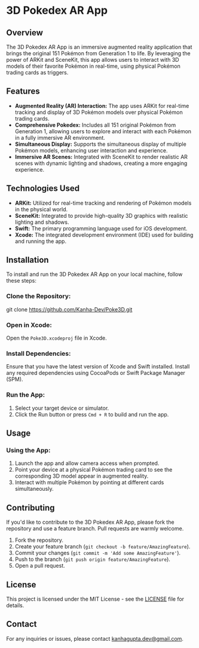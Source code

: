 # 3D Pokedex AR App

## Overview
The 3D Pokedex AR App is an immersive augmented reality application that brings the original 151 Pokémon from Generation 1 to life. By leveraging the power of ARKit and SceneKit, this app allows users to interact with 3D models of their favorite Pokémon in real-time, using physical Pokémon trading cards as triggers.

## Features
- **Augmented Reality (AR) Interaction:** The app uses ARKit for real-time tracking and display of 3D Pokémon models over physical Pokémon trading cards.
- **Comprehensive Pokedex:** Includes all 151 original Pokémon from Generation 1, allowing users to explore and interact with each Pokémon in a fully immersive AR environment.
- **Simultaneous Display:** Supports the simultaneous display of multiple Pokémon models, enhancing user interaction and experience.
- **Immersive AR Scenes:** Integrated with SceneKit to render realistic AR scenes with dynamic lighting and shadows, creating a more engaging experience.

## Technologies Used
- **ARKit:** Utilized for real-time tracking and rendering of Pokémon models in the physical world.
- **SceneKit:** Integrated to provide high-quality 3D graphics with realistic lighting and shadows.
- **Swift:** The primary programming language used for iOS development.
- **Xcode:** The integrated development environment (IDE) used for building and running the app.

## Installation

To install and run the 3D Pokedex AR App on your local machine, follow these steps:

### Clone the Repository:
git clone https://github.com/Kanha-Dev/Poke3D.git

### Open in Xcode:
Open the `Poke3D.xcodeproj` file in Xcode.

### Install Dependencies:
Ensure that you have the latest version of Xcode and Swift installed. Install any required dependencies using CocoaPods or Swift Package Manager (SPM).

### Run the App:
1. Select your target device or simulator.
2. Click the Run button or press `Cmd + R` to build and run the app.

## Usage

### Using the App:
1. Launch the app and allow camera access when prompted.
2. Point your device at a physical Pokémon trading card to see the corresponding 3D model appear in augmented reality.
3. Interact with multiple Pokémon by pointing at different cards simultaneously.

## Contributing

If you'd like to contribute to the 3D Pokedex AR App, please fork the repository and use a feature branch. Pull requests are warmly welcome.

1. Fork the repository.
2. Create your feature branch (`git checkout -b feature/AmazingFeature`).
3. Commit your changes (`git commit -m 'Add some AmazingFeature'`).
4. Push to the branch (`git push origin feature/AmazingFeature`).
5. Open a pull request.

## License

This project is licensed under the MIT License - see the [LICENSE](LICENSE) file for details.

## Contact

For any inquiries or issues, please contact [kanhagupta.dev@gmail.com](mailto:kanhagupta.dev@gmail.com).